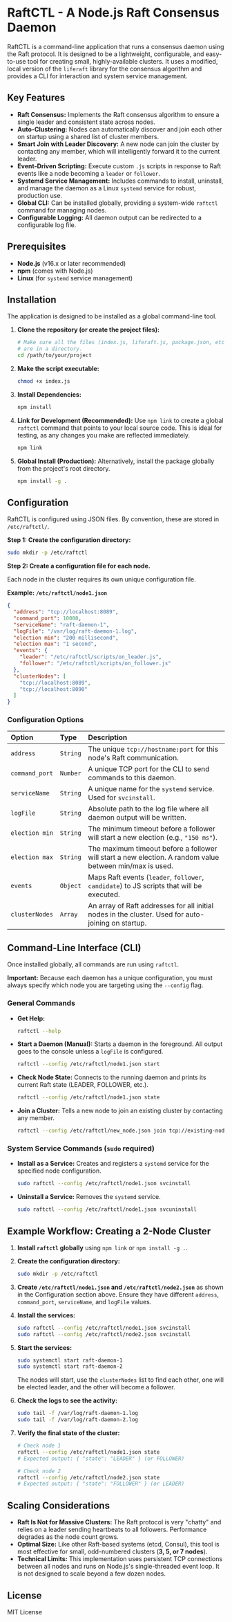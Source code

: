 
# RaftCTL - A Node.js Raft Consensus Daemon

RaftCTL is a command-line application that runs a consensus daemon using the Raft protocol. It is designed to be a lightweight, configurable, and easy-to-use tool for creating small, highly-available clusters. It uses a modified, local version of the `liferaft` library for the consensus algorithm and provides a CLI for interaction and system service management.

## Key Features

- **Raft Consensus:** Implements the Raft consensus algorithm to ensure a single leader and consistent state across nodes.
- **Auto-Clustering:** Nodes can automatically discover and join each other on startup using a shared list of cluster members.
- **Smart Join with Leader Discovery:** A new node can join the cluster by contacting any member, which will intelligently forward it to the current leader.
- **Event-Driven Scripting:** Execute custom `.js` scripts in response to Raft events like a node becoming a `leader` or `follower`.
- **Systemd Service Management:** Includes commands to install, uninstall, and manage the daemon as a Linux `systemd` service for robust, production use.
- **Global CLI:** Can be installed globally, providing a system-wide `raftctl` command for managing nodes.
- **Configurable Logging:** All daemon output can be redirected to a configurable log file.

## Prerequisites

- **Node.js** (v16.x or later recommended)
- **npm** (comes with Node.js)
- **Linux** (for `systemd` service management)

## Installation

The application is designed to be installed as a global command-line tool.

1.  **Clone the repository (or create the project files):**
    ```bash
    # Make sure all the files (index.js, liferaft.js, package.json, etc.)
    # are in a directory.
    cd /path/to/your/project
    ```

2.  **Make the script executable:**
    ```bash
    chmod +x index.js
    ```

3.  **Install Dependencies:**
    ```bash
    npm install
    ```

4.  **Link for Development (Recommended):**
    Use `npm link` to create a global `raftctl` command that points to your local source code. This is ideal for testing, as any changes you make are reflected immediately.
    ```bash
    npm link
    ```

5.  **Global Install (Production):**
    Alternatively, install the package globally from the project's root directory.
    ```bash
    npm install -g .
    ```

## Configuration

RaftCTL is configured using JSON files. By convention, these are stored in `/etc/raftctl/`.

**Step 1: Create the configuration directory:**
```bash
sudo mkdir -p /etc/raftctl
```

**Step 2: Create a configuration file for each node.**

Each node in the cluster requires its own unique configuration file.

**Example: `/etc/raftctl/node1.json`**
```json
{
  "address": "tcp://localhost:8089",
  "command_port": 10000,
  "serviceName": "raft-daemon-1",
  "logFile": "/var/log/raft-daemon-1.log",
  "election min": "200 millisecond",
  "election max": "1 second",
  "events": {
    "leader": "/etc/raftctl/scripts/on_leader.js",
    "follower": "/etc/raftctl/scripts/on_follower.js"
  },
  "clusterNodes": [
    "tcp://localhost:8089",
    "tcp://localhost:8090"
  ]
}
```

### Configuration Options

| Option           | Type     | Description                                                                                             |
| :--------------- | :------- | :------------------------------------------------------------------------------------------------------ |
| `address`        | `String` | The unique `tcp://hostname:port` for this node's Raft communication.                                    |
| `command_port`   | `Number` | A unique TCP port for the CLI to send commands to this daemon.                                          |
| `serviceName`    | `String` | A unique name for the `systemd` service. Used for `svcinstall`.                                         |
| `logFile`        | `String` | Absolute path to the log file where all daemon output will be written.                                  |
| `election min`   | `String` | The minimum timeout before a follower will start a new election (e.g., `"150 ms"`).                       |
| `election max`   | `String` | The maximum timeout before a follower will start a new election. A random value between min/max is used. |
| `events`         | `Object` | Maps Raft events (`leader`, `follower`, `candidate`) to JS scripts that will be executed.               |
| `clusterNodes`   | `Array`  | An array of Raft addresses for all initial nodes in the cluster. Used for auto-joining on startup.      |

## Command-Line Interface (CLI)

Once installed globally, all commands are run using `raftctl`.

**Important:** Because each daemon has a unique configuration, you must always specify which node you are targeting using the `--config` flag.

### General Commands

-   **Get Help:**
    ```bash
    raftctl --help
    ```

-   **Start a Daemon (Manual):**
    Starts a daemon in the foreground. All output goes to the console unless a `logFile` is configured.
    ```bash
    raftctl --config /etc/raftctl/node1.json start
    ```

-   **Check Node State:**
    Connects to the running daemon and prints its current Raft state (LEADER, FOLLOWER, etc.).
    ```bash
    raftctl --config /etc/raftctl/node1.json state
    ```

-   **Join a Cluster:**
    Tells a new node to join an existing cluster by contacting any member.
    ```bash
    raftctl --config /etc/raftctl/new_node.json join tcp://existing-node-ip:8089
    ```

### System Service Commands (`sudo` required)

-   **Install as a Service:**
    Creates and registers a `systemd` service for the specified node configuration.
    ```bash
    sudo raftctl --config /etc/raftctl/node1.json svcinstall
    ```

-   **Uninstall a Service:**
    Removes the `systemd` service.
    ```bash
    sudo raftctl --config /etc/raftctl/node1.json svcuninstall
    ```

## Example Workflow: Creating a 2-Node Cluster

1.  **Install `raftctl` globally** using `npm link` or `npm install -g .`.

2.  **Create the configuration directory:**
    ```bash
    sudo mkdir -p /etc/raftctl
    ```

3.  **Create `/etc/raftctl/node1.json` and `/etc/raftctl/node2.json`** as shown in the Configuration section above. Ensure they have different `address`, `command_port`, `serviceName`, and `logFile` values.

4.  **Install the services:**
    ```bash
    sudo raftctl --config /etc/raftctl/node1.json svcinstall
    sudo raftctl --config /etc/raftctl/node2.json svcinstall
    ```

5.  **Start the services:**
    ```bash
    sudo systemctl start raft-daemon-1
    sudo systemctl start raft-daemon-2
    ```
    The nodes will start, use the `clusterNodes` list to find each other, one will be elected leader, and the other will become a follower.

6.  **Check the logs to see the activity:**
    ```bash
    sudo tail -f /var/log/raft-daemon-1.log
    sudo tail -f /var/log/raft-daemon-2.log
    ```

7.  **Verify the final state of the cluster:**
    ```bash
    # Check node 1
    raftctl --config /etc/raftctl/node1.json state
    # Expected output: { "state": "LEADER" } (or FOLLOWER)

    # Check node 2
    raftctl --config /etc/raftctl/node2.json state
    # Expected output: { "state": "FOLLOWER" } (or LEADER)
    ```

## Scaling Considerations

-   **Raft Is Not for Massive Clusters:** The Raft protocol is very "chatty" and relies on a leader sending heartbeats to all followers. Performance degrades as the node count grows.
-   **Optimal Size:** Like other Raft-based systems (etcd, Consul), this tool is most effective for small, odd-numbered clusters (**3, 5, or 7 nodes**).
-   **Technical Limits:** This implementation uses persistent TCP connections between all nodes and runs on Node.js's single-threaded event loop. It is not designed to scale beyond a few dozen nodes.

## License

MIT License

